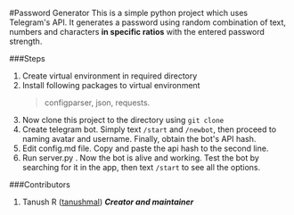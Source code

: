 #Password Generator
This is a simple python project which uses Telegram's API. It generates a password using random combination of
text, numbers and characters __in specific ratios__ with the entered password strength.

###Steps
1. Create virtual environment in required directory
2. Install following packages to virtual environment
   >configparser, json, requests.
3. Now clone this project to the directory using `git clone`
4. Create  telegram bot. Simply text `/start` and `/newbot`, then
proceed to naming avatar and username. Finally, obtain the bot's API hash.
5. Edit config.md file. Copy and paste the api hash to the second line.
6. Run server.py . Now the bot is alive and working. Test the bot by searching for it in the app, then text `/start` to see all the options.


###Contributors
1. Tanush R ([tanushmal](https://github.com/tanushmal))
   **_Creator and maintainer_**
                                                        
